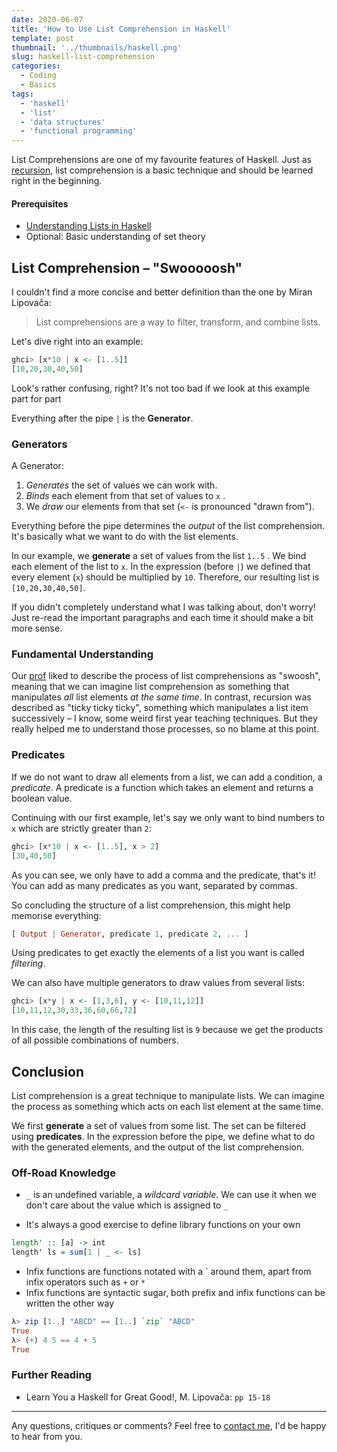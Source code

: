 ```yaml
---
date: 2020-06-07
title: 'How to Use List Comprehension in Haskell'
template: post
thumbnail: '../thumbnails/haskell.png'
slug: haskell-list-comprehension
categories:
  - Coding
  - Basics
tags:
  - 'haskell'
  - 'list'
  - 'data structures'
  - 'functional programming'
---
```


List Comprehensions are one of my favourite features of Haskell. Just as [recursion](http://learnyouahaskell.com/recursion), list comprehension is a basic technique and should be learned right in the beginning.

#### Prerequisites

- [Understanding Lists in Haskell](/haskell-understanding-lists/)
- Optional: Basic understanding of set theory

## List Comprehension – "Swooooosh"

I couldn't find a more concise and better definition than the one by Miran Lipovača: 

> List comprehensions are a way to filter, transform, and combine lists.

Let's dive right into an example:

```haskell
ghci> [x*10 | x <- [1..5]]
[10,20,30,40,50]
```

Look's rather confusing, right? It's not too bad if we look at this example part for part

Everything after the pipe `|` is the **Generator**.

### Generators

A Generator:
1. *Generates* the set of values we can work with.
2. *Binds* each element from that set of values to `x` .
3. We *draw* our elements from that set (`<-` is pronounced "drawn from").

Everything before the pipe determines the *output* of the list comprehension. It's basically what we want to do with the list elements.

In our example, we **generate** a set of values from the list `1..5` . We bind each element of the list to `x`. In the expression (before `|`) we defined that every element (`x`) should be multiplied by `10`. Therefore, our resulting list is `[10,20,30,40,50]`.

If you didn't completely understand what I was talking about, don't worry! Just re-read the important paragraphs and each time it should make a bit more sense.

### Fundamental Understanding

Our [prof](https://en.wikipedia.org/wiki/Philip_Wadler) liked to describe the process of list comprehensions as "swoosh", meaning that we can imagine list comprehension as something that manipulates *all* list elements *at the same time*. In contrast, recursion was described as "ticky ticky ticky", something which manipulates a list item successively – I know, some weird first year teaching techniques. But they really helped me to understand those processes, so no blame at this point.

### Predicates

If we do not want to draw all elements from a list, we can add a condition, a *predicate*. A predicate is a function which takes an element and returns a boolean value.

Continuing with our first example, let's say we only want to bind numbers to `x` which are strictly greater than `2`:

```haskell
ghci> [x*10 | x <- [1..5], x > 2]
[30,40,50]
```

As you can see, we only have to add a comma and the predicate, that's it! You can add as many predicates as you want, separated by commas.

So concluding the structure of a list comprehension, this might help memorise everything:

```haskell
[ Output | Generator, predicate 1, predicate 2, ... ]
```

Using predicates to get exactly the elements of a list you want is called *filtering*.

We can also have multiple generators to draw values from several lists:

```haskell
ghci> [x*y | x <- [1,3,6], y <- [10,11,12]]
[10,11,12,30,33,36,60,66,72]
```

In this case, the length of the resulting list is `9` because we get the products of all possible combinations of numbers.

## Conclusion

List comprehension is a great technique to manipulate lists. We can imagine the process as something which acts on each list element at the same time.

We first **generate** a set of values from some list. The set can be filtered using **predicates**. In the expression before the pipe, we define what to do with the generated elements, and the output of the list comprehension.

### Off-Road Knowledge


- `_` is an undefined variable, a *wildcard variable*. We can use it when we don't care about the value which is assigned to `_`

- It's always a good exercise to define library functions on your own
```haskell
length' :: [a] -> int
length' ls = sum[1 | _ <- ls]
```

- Infix functions are functions notated with a \` around them, apart from infix operators such as `+` or `*`
- Infix functions are syntactic sugar, both prefix and infix functions can be written the other way
```haskell
λ> zip [1..] "ABCD" == [1..] `zip` "ABCD"
True
λ> (+) 4 5 == 4 + 5
True
```

### Further Reading

- Learn You a Haskell for Great Good!, M. Lipovača: `pp 15-18`
<!-- [Understanding Recursion in Haskell](/haskell-understanding-recursion/) -->

---

Any questions, critiques or comments? Feel free to [contact me](/contact/), I'd be happy to hear from you.